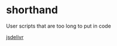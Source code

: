 # shorthand
User scripts that are too long to put in code

<a href="https://www.jsdelivr.com/github">jsdelivr</a>
